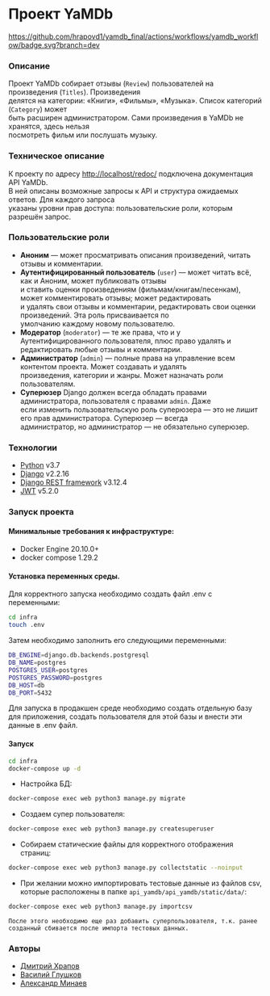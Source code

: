 # Проект YaMDb

https://github.com/hrapovd1/yamdb_final/actions/workflows/yamdb_workflow/badge.svg?branch=dev



### Описание
Проект YaMDb собирает отзывы (`Review`) пользователей на произведения (`Titles`). Произведения  
делятся на категории: «Книги», «Фильмы», «Музыка». Список категорий (`Category`) может  
быть расширен администратором. Сами произведения в YaMDb не хранятся, здесь нельзя  
посмотреть фильм или послушать музыку.
### Техническое описание
К проекту по адресу <http://localhost/redoc/> подключена документация API YaMDb.  
В ней описаны возможные запросы к API и структура ожидаемых ответов. Для каждого запроса  
указаны уровни прав доступа: пользовательские роли, которым разрешён запрос.
### Пользовательские роли
- **Аноним** — может просматривать описания произведений, читать отзывы и комментарии.
- **Аутентифицированный пользователь** (`user`) — может читать всё, как и Аноним, может публиковать отзывы  
и ставить оценки произведениям (фильмам/книгам/песенкам), может комментировать отзывы; может редактировать  
и удалять свои отзывы и комментарии, редактировать свои оценки произведений. Эта роль присваивается по  
умолчанию каждому новому пользователю.
- **Модератор** (`moderator`) — те же права, что и у Аутентифицированного пользователя, плюс право удалять и  
редактировать любые отзывы и комментарии.
- **Администратор** (`admin`) — полные права на управление всем контентом проекта. Может создавать и удалять  
произведения, категории и жанры. Может назначать роли пользователям.
- **Суперюзер** Django должен всегда обладать правами администратора, пользователя с правами `admin`. Даже  
если изменить пользовательскую роль суперюзера — это не лишит его прав администратора. Суперюзер — всегда  
администратор, но администратор — не обязательно суперюзер.
### Технологии
- [Python] v3.7
- [Django] v2.2.16
- [Django REST framework] v3.12.4
- [JWT] v5.2.0
### Запуск проекта
#### Минимальные требования к инфраструктуре:

- Docker Engine 20.10.0+
- docker compose 1.29.2

#### Установка переменных среды.
Для корректного запуска необходимо создать файл .env с переменными:
```BASH
cd infra
touch .env
```
Затем необходимо заполнить его следующими переменными:
```BASH
DB_ENGINE=django.db.backends.postgresql
DB_NAME=postgres
POSTGRES_USER=postgres
POSTGRES_PASSWORD=postgres
DB_HOST=db
DB_PORT=5432
```
Для запуска в продакшен среде необходимо создать отдельную базу для приложения, создать пользователя для этой базы и внести эти данные в .env файл.


#### Запуск
```BASH
cd infra
docker-compose up -d
``` 
- Настройка БД: 
```BASH
docker-compose exec web python3 manage.py migrate
```
- Создаем супер пользователя: 
```BASH
docker-compose exec web python3 manage.py createsuperuser
```
- Собираем статические файлы для корректного отображения страниц: 
```BASH
docker-compose exec web python3 manage.py collectstatic --noinput
```
- При желании можно импортировать тестовые данные из файлов csv, которые расположены в папке `api_yamdb/api_yamdb/static/data/`:
```BASH
docker-compose exec web python3 manage.py importcsv
```
    После этого необходимо еще раз добавить суперпользователя, т.к. ранее созданный сбивается после импорта тестовых данных.
### Авторы
- [Дмитрий Храпов]
- [Василий Глушков]
- [Александр Минаев]

[//]: # 
  [Python]: <https://www.python.org>
  [Django REST framework]: <https://www.django-rest-framework.org>
  [Django]: <https://www.djangoproject.com>
  [JWT]: <https://jwt.io>
  [Pillow]: <https://pillow.readthedocs.io/>
  [Дмитрий Храпов]: <https://github.com/hrapovd1>
  [Василий Глушков]: <https://github.com/Vasilii-byte>
  [Александр Минаев]: <https://github.com/AlexMinVrn>